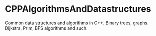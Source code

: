 # CPPAlgorithmsAndDatastructures
Common data structures and algorithms in C++. Binary trees, graphs. Dijkstra, Prim, BFS algorithms and such.
